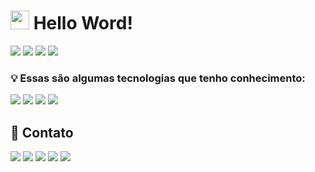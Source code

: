 <h1><img src="https://emojis.slackmojis.com/emojis/images/1531849430/4246/blob-sunglasses.gif?1531849430" width="30"/> Hello Word! </h1>

<p>
  <a>
    <img src="https://github.com/rtrevisan20/rtrevisan20/blob/main/assets/github-contribution-grid-snake.svg"/>
  </a>
  <a>
    <img src="https://github-profile-summary-cards.vercel.app/api/cards/profile-details?username=rtrevisan20&theme=radical"/>  
  </a>
  <a>
    <img src="https://github-profile-summary-cards.vercel.app/api/cards/stats?username=rtrevisan20&theme=github_dark">
  </a>
  <a>
    <img src="https://github-profile-summary-cards.vercel.app/api/cards/repos-per-language?username=rtrevisan20&theme=github_dark">
  </a>
</p>

### 💡 Essas são algumas tecnologias que tenho conhecimento: 
<div>
  <img src="https://img.shields.io/badge/Delphi-B22222?style=for-the-badge&logo=delphi&logoColor=white">
  <img src="https://img.shields.io/badge/PostgreSQL-316192?style=for-the-badge&logo=postgresql&logoColor=white">
  <img src="https://img.shields.io/badge/MongoDB-4EA94B?style=for-the-badge&logo=mongodb&logoColor=white">
  <img src="https://img.shields.io/badge/git-%23F05033.svg?style=for-the-badge&logo=git&logoColor=white">
</div>

## :speech_balloon: Contato
<a href="https://instagram.com/_harddev" target="_blank"><img src="https://img.shields.io/badge/-Instagram-%23E4405F?style=for-the-badge&logo=instagram&logoColor=white" target="_blank"></a>
<a href = "https://www.facebook.com/RTrevisan21/"><img src="https://img.shields.io/badge/Facebook-1877F2?style=for-the-badge&logo=facebook&logoColor=white" target="_blank"></a>
<a href = "https://m.me/RTrevisan21"><img src="https://img.shields.io/badge/Messenger-00B2FF?style=for-the-badge&logo=messenger&logoColor=white" target="_blank"></a>
<a href = "mailto:renato@harddev.org"><img src="https://img.shields.io/badge/Gmail-D14836?style=for-the-badge&logo=gmail&logoColor=white" target="_blank"></a>
<a href="https://www.linkedin.com/in/harddev" target="_blank"><img src="https://img.shields.io/badge/-LinkedIn-%230077B5?style=for-the-badge&logo=linkedin&logoColor=white" target="_blank"></a>